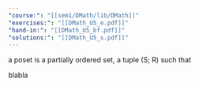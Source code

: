 ```yaml
---
"course:": "[[sem1/DMath/lib/DMath]]"
"exercises:": "[[DMath_U5_e.pdf]]"
"hand-in:": "[[DMath_U5_bf.pdf]]"
"solutions:": "[[DMath_U5_s.pdf]]"
---
```

a poset is a partially ordered set, a tuple (S; R) such that 

blabla